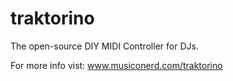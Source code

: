 # traktorino
The open-source DIY MIDI Controller for DJs.

For more info vist: www.musiconerd.com/traktorino
